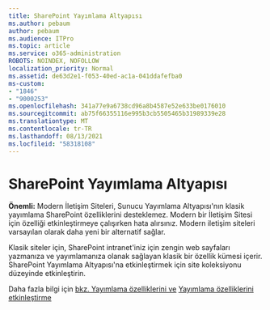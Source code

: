 ```yaml
---
title: SharePoint Yayımlama Altyapısı
ms.author: pebaum
author: pebaum
ms.audience: ITPro
ms.topic: article
ms.service: o365-administration
ROBOTS: NOINDEX, NOFOLLOW
localization_priority: Normal
ms.assetid: de63d2e1-f053-40ed-ac1a-041ddafefba0
ms-custom:
- "1846"
- "9000253"
ms.openlocfilehash: 341a77e9a6738cd96a8b4587e52e633be0176010
ms.sourcegitcommit: ab75f66355116e995b3cb5505465b31989339e28
ms.translationtype: MT
ms.contentlocale: tr-TR
ms.lasthandoff: 08/13/2021
ms.locfileid: "58318108"
---
```

# <a name="sharepoint-publishing-infrastructure"></a>SharePoint Yayımlama Altyapısı

**Önemli:** Modern İletişim Siteleri, Sunucu Yayımlama Altyapısı'nın klasik yayımlama SharePoint özelliklerini desteklemez. Modern bir İletişim Sitesi için özelliği etkinleştirmeye çalışırken hata alırsınız. Modern iletişim siteleri varsayılan olarak daha yeni bir alternatif sağlar.

Klasik siteler için, SharePoint intranet'iniz için zengin web sayfaları yazmanıza ve yayımlamanıza olanak sağlayan klasik bir özellik kümesi içerir. SharePoint Yayımlama Altyapısı'na etkinleştirmek için site koleksiyonu düzeyinde etkinleştirin.

Daha fazla bilgi için [bkz. Yayımlama özelliklerini ve](https://support.office.com/article/Enable-publishing-features-479677A6-8B33-4AC7-907D-071C1C7E4518) [Yayımlama özelliklerini etkinleştirme](https://support.office.com/article/Features-enabled-in-a-SharePoint-Online-publishing-site-3AB3810C-3C2C-4361-9D0E-0CBE666EA0B0?wt.mc_id=O365_Portal_MMaven#__toc336865553)
